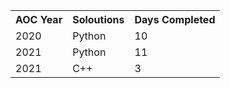 <table>
  <tr>
    <th>AOC Year</th>
    <th>Soloutions</th>
    <th>Days Completed</th>
  </tr>
  <tr>
    <td>2020</td>
    <td>Python</td>
    <td>10</td>
  </tr>
  <tr>
    <td>2021</td>
    <td>Python</td>
    <td>11</td>
  </tr>
  <tr>
    <td>2021</td>
    <td>C++</td>
    <td>3</td>
  </tr>
</table>